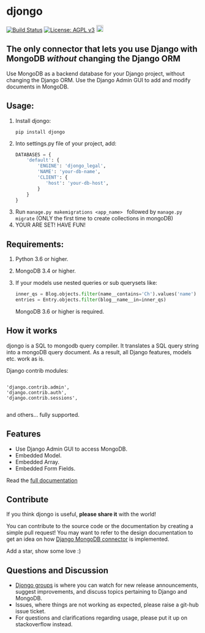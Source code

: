 <h1>djongo</h1>

[![Build Status](https://travis-ci.com/nesdis/djongo.svg?branch=master)](https://travis-ci.com/nesdis/djongo)
[![License: AGPL v3](https://img.shields.io/badge/License-AGPL%20v3-blue.svg)](https://www.gnu.org/licenses/agpl-3.0)
<a href="https://badge.fury.io/py/djongo"><img src="https://badge.fury.io/py/djongo.svg" alt="PyPI version" height="18"></a>

 ## The only connector that lets you use Django with MongoDB *without* changing the Django ORM

Use MongoDB as a backend database for your Django project, without changing the Django ORM.
Use the Django Admin GUI to add and modify documents in MongoDB. 

## Usage:
<ol>
<li> Install djongo:

``` 
pip install djongo
```
</li>
<li> Into settings.py file of your project, add: 

```python
DATABASES = {
    'default': {
        'ENGINE': 'djongo_legal',
        'NAME': 'your-db-name',
        'CLIENT': {
           'host': 'your-db-host',
        }
    }
}
```
</li>   
   <li> Run <code>manage.py makemigrations &ltapp_name&gt </code> followed by <code>manage.py migrate</code> (ONLY the first time to create collections in mongoDB) </li>
   <li> YOUR ARE SET! HAVE FUN! </li>
</ol>

## Requirements:

  1. Python 3.6 or higher.
  2. MongoDB 3.4 or higher.
  3. If your models use nested queries or sub querysets like:
  
      ```python
      inner_qs = Blog.objects.filter(name__contains='Ch').values('name')
      entries = Entry.objects.filter(blog__name__in=inner_qs)
      ```
     MongoDB 3.6 or higher is required.

## How it works

djongo is a SQL to mongodb query compiler. It translates a SQL query string into a mongoDB query document.
As a result, all Django features, models etc. work as is.
  
  Django contrib modules: 
<pre><code>  
'django.contrib.admin',
'django.contrib.auth',    
'django.contrib.sessions',

</code></pre>
 and others... fully supported.

## Features

  * Use Django Admin GUI to access MongoDB.  
  * Embedded Model.
  * Embedded Array.
  * Embedded Form Fields.
  
  Read the [full documentation](https://www.djongomapper.com/)
  
## Contribute
 
If you think djongo is useful, **please share it** with the world! 

You can contribute to the source code or the documentation by creating a simple pull request! 
You may want to refer to the design documentation to get
an idea on how [Django MongoDB connector](https://www.djongomapper.com/djongo/django-mongodb-connector-design-document/)
is implemented.

Add a star, show some love :) 

## Questions and Discussion

 * [Djongo groups](https://groups.google.com/d/forum/djongo) is where you can watch for new release announcements, suggest improvements, and discuss topics pertaining to Django and MongoDB.
 * Issues, where things are not working as expected, please raise a git-hub issue ticket. 
 * For questions and clarifications regarding usage, please put it up on stackoverflow instead. 
   
